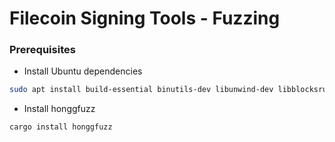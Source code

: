 # Filecoin Signing Tools - Fuzzing

### Prerequisites

- Install Ubuntu dependencies

```bash
sudo apt install build-essential binutils-dev libunwind-dev libblocksruntime-dev
```

- Install honggfuzz

```bash
cargo install honggfuzz
```
